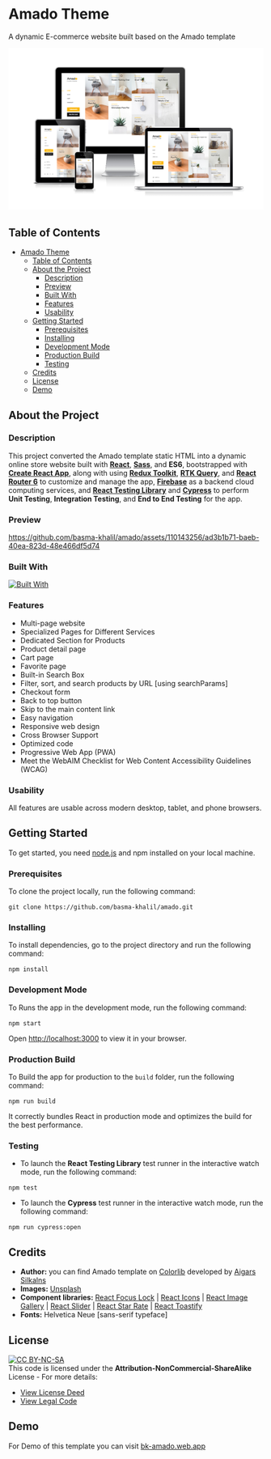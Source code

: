 # Amado Theme

A dynamic E-commerce website built based on the Amado template

![Amado responsive](preview/amado-responsive.png)

## Table of Contents

- [Amado Theme](#amado-theme)
  - [Table of Contents](#table-of-contents)
  - [About the Project](#about-the-project)
    - [Description](#description)
    - [Preview](#preview)
    - [Built With](#built-with)
    - [Features](#features)
    - [Usability](#usability)
  - [Getting Started](#getting-started)
    - [Prerequisites](#prerequisites)
    - [Installing](#installing)
    - [Development Mode](#development-mode)
    - [Production Build](#production-build)
    - [Testing](#testing)
  - [Credits](#credits)
  - [License](#license)
  - [Demo](#demo)

## About the Project

### Description

This project converted the Amado template static HTML into a dynamic online store website built with [**React**](https://react.dev/ "Go to website"), [**Sass**](https://sass-lang.com/ "Go to website"), and **ES6**, bootstrapped with [**Create React App**](https://create-react-app.dev/ "Go to website"), along with using [**Redux Toolkit**](https://redux-toolkit.js.org/ "Go to website"), [**RTK Query**](https://redux-toolkit.js.org/rtk-query/overview "Go to website"), and [**React Router 6**](https://reactrouter.com/ "Go to website") to customize and manage the app, [**Firebase**](https://firebase.google.com/ "Go to website") as a backend cloud computing services, and [**React Testing Library**](https://testing-library.com/docs/react-testing-library/intro/ "Go to website") and [**Cypress**](https://www.cypress.io/ "Go to website") to perform **Unit Testing**, **Integration Testing**, and **End to End Testing** for the app.

### Preview

https://github.com/basma-khalil/amado/assets/110143256/ad3b1b71-baeb-40ea-823d-48e466df5d74

### Built With

[![Built With](https://skillicons.dev/icons?i=react,js,sass,redux,cypress,firebase)](https://skillicons.dev)

### Features

- Multi-page website
- Specialized Pages for Different Services
- Dedicated Section for Products
- Product detail page
- Cart page
- Favorite page
- Built-in Search Box
- Filter, sort, and search products by URL [using searchParams]
- Checkout form
- Back to top button
- Skip to the main content link
- Easy navigation
- Responsive web design
- Cross Browser Support
- Optimized code
- Progressive Web App (PWA)
- Meet the WebAIM Checklist for Web Content Accessibility Guidelines (WCAG)

### Usability

All features are usable across modern desktop, tablet, and phone browsers.

## Getting Started

To get started, you need [node.js](https://nodejs.org/en "Go to website") and npm installed on your local machine.

### Prerequisites

To clone the project locally, run the following command:

```
git clone https://github.com/basma-khalil/amado.git
```

### Installing

To install dependencies, go to the project directory and run the following command:

```
npm install
```

### Development Mode

To Runs the app in the development mode, run the following command:

```
npm start
```

Open [http://localhost:3000](http://localhost:3000) to view it in your browser.

### Production Build

To Build the app for production to the `build` folder, run the following command:

```
npm run build
```

It correctly bundles React in production mode and optimizes the build for the best performance.

### Testing

- To launch the **React Testing Library** test runner in the interactive watch mode, run the following command:

```
npm test
```

- To launch the **Cypress** test runner in the interactive watch mode, run the following command:

```
npm run cypress:open
```

## Credits

- **Author:** you can find Amado template on [Colorlib](https://colorlib.com/wp/template/amado/ "Go to website") developed by [Aigars Silkalns](https://colorlib.com/wp/aigars-silkalns/ "Go to profile")
- **Images:** [Unsplash](https://unsplash.com/ "Go to website")
- **Component libraries:** [React Focus Lock](https://www.npmjs.com/package/react-focus-lock "Go to website") |
  [React Icons](https://react-icons.github.io/react-icons/ "Go to website") |
  [React Image Gallery](https://www.npmjs.com/package/react-image-gallery "Go to website") |
  [React Slider](https://www.npmjs.com/package/react-slider "Go to website") |
  [React Star Rate](https://www.npmjs.com/package/react-star-rate "Go to website") |
  [React Toastify](https://www.npmjs.com/package/react-toastify "Go to website")
- **Fonts:** Helvetica Neue [sans-serif typeface]

## License

[![CC BY-NC-SA](https://licensebuttons.net/l/by-nc-sa/3.0/88x31.png)](https://creativecommons.org/licenses)\
This code is licensed under the **Attribution-NonCommercial-ShareAlike** License - For more details:

- [View License Deed](https://creativecommons.org/licenses/by-nc-sa/4.0/ "Go to website")
- [View Legal Code](https://creativecommons.org/licenses/by-nc-sa/4.0/legalcode "Go to website")

## Demo

For Demo of this template you can visit [bk-amado.web.app](https://bk-amado.web.app "Go to website")
